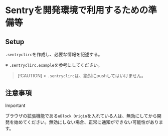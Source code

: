 # Sentryを開発環境で利用するための準備等

## Setup

`.sentryclirc`を作成し、必要な情報を記述する。

※ `.sentryclirc.example`を参考にしてください。

> [!CAUTION] > `.sentryclirc`は、絶対にpushしてはいけません。

## 注意事項

> [!IMPORTANT]
> ブラウザの拡張機能である`uBlock Origin`を入れている人は、無効にしてから開発を始めてください。無効にしない場合、正常に通知ができない可能性があります。

